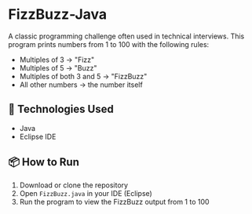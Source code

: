 # FizzBuzz-Java
A classic programming challenge often used in technical interviews. This program prints numbers from 1 to 100 with the following rules:

- Multiples of 3 → "Fizz"
- Multiples of 5 → "Buzz"
- Multiples of both 3 and 5 → "FizzBuzz"
- All other numbers → the number itself

## 🔧 Technologies Used
- Java
- Eclipse IDE

## 📦 How to Run
1. Download or clone the repository
2. Open `FizzBuzz.java` in your IDE (Eclipse)
3. Run the program to view the FizzBuzz output from 1 to 100
